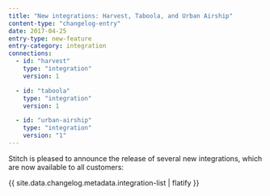 ```yaml
---
title: "New integrations: Harvest, Taboola, and Urban Airship"
content-type: "changelog-entry"
date: 2017-04-25
entry-type: new-feature
entry-category: integration
connections:
  - id: "harvest"
    type: "integration"
    version: 1

  - id: "taboola"
    type: "integration"
    version: 1

  - id: "urban-airship"
    type: "integration"
    version: "1"
---
```


Stitch is pleased to announce the release of several new integrations, which are now available to all customers:

{{ site.data.changelog.metadata.integration-list | flatify }}